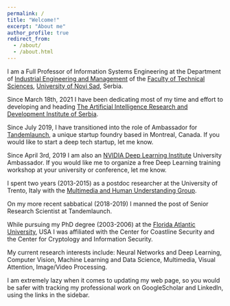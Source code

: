 ```yaml
---
permalink: /
title: "Welcome!"
excerpt: "About me"
author_profile: true
redirect_from: 
  - /about/
  - /about.html
---
```


I am a Full Professor of Information Systems Engineering at the Department of [Industrial Engineering and Management](https://www.iim.ftn.uns.ac.rs/) of the [Faculty of Technical Sciences](http://ftn.uns.ac.rs), [University of Novi Sad](http://www.uns.ac.rs/), Serbia.

Since March 18th, 2021 I have been dedicating most of my time and effort to developing and heading [The Artificial Intelligence Research and Development Institute of Serbia](http://www.ivi.ac.rs/).

Since July 2019, I have transitioned into the role of Ambassador for [Tandemlaunch](http://www.tandemlaunch.com), a unique startup foundry based in Montreal, Canada. If you would like to start a deep tech startup, let me know. 

Since April 3rd, 2019 I am also an [NVIDIA Deep Learning Institute](https://www.nvidia.com/en-us/deep-learning-ai/education/) University Ambassador. If you would like me to organize a free Deep Learning training workshop at your university or conference, let me know. 

I spent two years (2013-2015) as a postdoc researcher at the University of Trento, Italy with the [Multimedia and Human Understanding Group](http://mhug.disi.unitn.it/). 

On my more recent sabbatical (2018-2019) I manned the post of Senior Research Scientist at Tandemlaunch.  

While pursuing my PhD degree (2003-2006) at the [Florida Atlantic University](http://www.fau.edu), USA I was affiliated with the Center for Coastline Security and the Center for Cryptology and Information Security.

My current research interests include: Neural Networks and Deep Learning, Computer Vision, Machine Learning and Data Science, Multimedia, Visual Attention, Image/Video Processing.

I am extremely lazy when it comes to updating my web page, so you would be safer with tracking my professional work on GoogleScholar and LinkedIn, using the links in the sidebar. 
